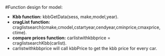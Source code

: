 #Function design for model:

- <b>Kbb function:</b> kbbGetData(sess, make,model,year).
- <b>cragList function:</b> craglistsearch(cmake,cmodel,cstartyear,cendyear,cminprice,cmaxprice,ctime).
- <b>compare prices function:</b> carlistwithkbbprice = craglistsearchKbb(carlist).
- carlistwithkbbprice will call kbbPrice to get the kbb price for every car.

